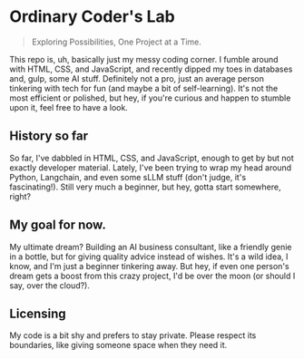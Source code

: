 # Ordinary Coder's Lab
> Exploring Possibilities, One Project at a Time.

This repo is, uh, basically just my messy coding corner. I fumble around with HTML, CSS, and JavaScript, and recently dipped my toes in databases and, gulp, some AI stuff. Definitely not a pro, just an average person tinkering with tech for fun (and maybe a bit of self-learning). It's not the most efficient or polished, but hey, if you're curious and happen to stumble upon it, feel free to have a look.

## History so far

So far, I've dabbled in HTML, CSS, and JavaScript, enough to get by but not exactly developer material. Lately, I've been trying to wrap my head around Python, Langchain, and even some sLLM stuff (don't judge, it's fascinating!). Still very much a beginner, but hey, gotta start somewhere, right?

## My goal for now.
My ultimate dream? Building an AI business consultant, like a friendly genie in a bottle, but for giving quality advice instead of wishes. It's a wild idea, I know, and I'm just a beginner tinkering away. But hey, if even one person's dream gets a boost from this crazy project, I'd be over the moon (or should I say, over the cloud?).

## Licensing

My code is a bit shy and prefers to stay private. Please respect its boundaries, like giving someone space when they need it.